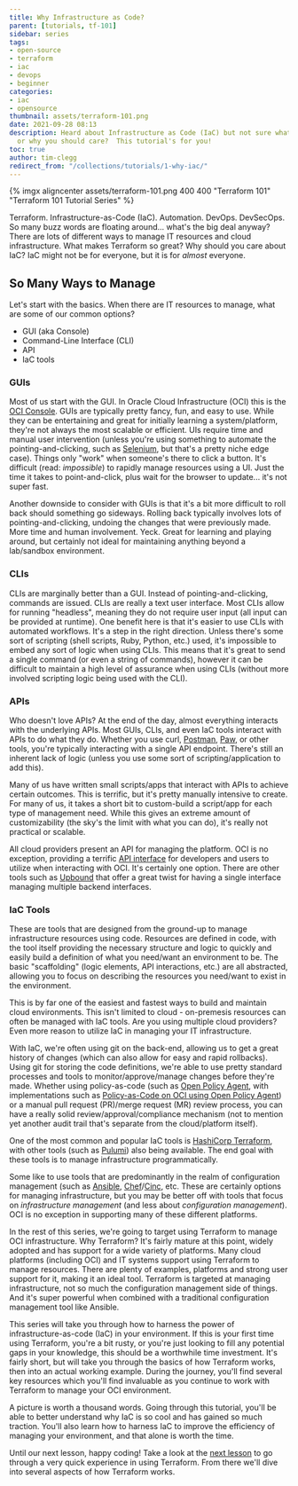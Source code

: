 ```yaml
---
title: Why Infrastructure as Code?
parent: [tutorials, tf-101]
sidebar: series
tags:
- open-source
- terraform
- iac
- devops
- beginner
categories:
- iac
- opensource
thumbnail: assets/terraform-101.png
date: 2021-09-28 08:13
description: Heard about Infrastructure as Code (IaC) but not sure what it's about
  or why you should care?  This tutorial's for you!
toc: true
author: tim-clegg
redirect_from: "/collections/tutorials/1-why-iac/"
---
```

{% imgx aligncenter assets/terraform-101.png 400 400 "Terraform 101" "Terraform 101 Tutorial Series" %}

Terraform.  Infrastructure-as-Code (IaC).  Automation.  DevOps.  DevSecOps.  So many buzz words are floating around... what's the big deal anyway?  There are lots of different ways to manage IT resources and cloud infrastructure.  What makes Terraform so great?  Why should you care about IaC?  IaC might not be for everyone, but it is for *almost* everyone.

## So Many Ways to Manage

Let's start with the basics.  When there are IT resources to manage, what are some of our common options?

* GUI (aka Console)
* Command-Line Interface (CLI)
* API
* IaC tools

### GUIs

Most of us start with the GUI.  In Oracle Cloud Infrastructure (OCI) this is the [OCI Console](https://www.oracle.com/cloud/sign-in.html).  GUIs are typically pretty fancy, fun, and easy to use.  While they can be entertaining and great for initially learning a system/platform, they're not always the most scalable or efficient.  UIs require time and manual user intervention (unless you're using something to automate the pointing-and-clicking, such as [Selenium](https://www.selenium.dev), but that's a pretty niche edge case).  Things only "work" when someone's there to click a button.  It's difficult (read: *impossible*) to rapidly manage resources using a UI.  Just the time it takes to point-and-click, plus wait for the browser to update... it's not super fast.

Another downside to consider with GUIs is that it's a bit more difficult to roll back should something go sideways.  Rolling back typically involves lots of pointing-and-clicking, undoing the changes that were previously made.  More time and human involvement.  Yeck.  Great for learning and playing around, but certainly not ideal for maintaining anything beyond a lab/sandbox environment.

### CLIs

CLIs are marginally better than a GUI.  Instead of pointing-and-clicking, commands are issued.  CLIs are really a text user interface.  Most CLIs allow for running "headless", meaning they do not require user input (all input can be provided at runtime).  One benefit here is that it's easier to use CLIs with automated workflows.  It's a step in the right direction.  Unless there's some sort of scripting (shell scripts, Ruby, Python, etc.) used, it's impossible to embed any sort of logic when using CLIs.  This means that it's great to send a single command (or even a string of commands), however it can be difficult to maintain a high level of assurance when using CLIs (without more involved scripting logic being used with the CLI).

### APIs

Who doesn't love APIs?  At the end of the day, almost everything interacts with the underlying APIs.  Most GUIs, CLIs, and even IaC tools interact with APIs to do what they do.  Whether you use curl, [Postman](https://www.postman.com), [Paw](https://paw.cloud), or other tools, you're typically interacting with a single API endpoint.  There's still an inherent lack of logic (unless you use some sort of scripting/application to add this).

Many of us have written small scripts/apps that interact with APIs to achieve certain outcomes.  This is terrific, but it's pretty manually intensive to create.  For many of us, it takes a short bit to custom-build a script/app for each type of management need.  While this gives an extreme amount of customizability (the sky's the limit with what you can do), it's really not practical or scalable.

All cloud providers present an API for managing the platform.  OCI is no exception, providing a terrific [API interface](https://docs.oracle.com/en-us/iaas/api/) for developers and users to utilize when interacting with OCI.  It's certainly one option.  There are other tools such as [Upbound](https://www.upbound.io) that offer a great twist for having a single interface managing multiple backend interfaces.

### IaC Tools

These are tools that are designed from the ground-up to manage infrastructure resources using code.  Resources are defined in code, with the tool itself providing the necessary structure and logic to quickly and easily build a definition of what you need/want an environment to be.  The basic "scaffolding" (logic elements, API interactions, etc.) are all abstracted, allowing you to focus on describing the resources you need/want to exist in the environment.

This is by far one of the easiest and fastest ways to build and maintain cloud environments.  This isn't limited to cloud - on-premesis resources can often be managed with IaC tools.  Are you using multiple cloud providers?  Even more reason to utilize IaC in managing your IT infrastructure.

With IaC, we're often using git on the back-end, allowing us to get a great history of changes (which can also allow for easy and rapid rollbacks).  Using git for storing the code definitions, we're able to use pretty standard processes and tools to monitor/approve/manage changes before they're made.  Whether using policy-as-code (such as [Open Policy Agent](https://www.openpolicyagent.org), with implementations such as [Policy-as-Code on OCI using Open Policy Agent](https://github.com/oracle-devrel/oci-pac-opa)) or a manual pull request (PR)/merge request (MR) review process, you can have a really solid review/approval/compliance mechanism (not to mention yet another audit trail that's separate from the cloud/platform itself).

One of the most common and popular IaC tools is [HashiCorp Terraform](https://www.terraform.io), with other tools (such as [Pulumi](https://www.pulumi.com)) also being available.  The end goal with these tools is to manage infrastructure programmatically.

Some like to use tools that are predominantly in the realm of configuration management (such as [Ansible](https://www.ansible.com), [Chef](https://www.chef.io)/[Cinc](https://cinc.sh), etc.  These are certainly options for managing infrastructure, but you may be better off with tools that focus on *infrastructure management* (and less about *configuration management*).  OCI is no exception in supporting many of these different platforms.

In the rest of this series, we're going to target using Terraform to manage OCI infrastructure.  Why Terraform?  It's fairly mature at this point, widely adopted and has support for a wide variety of platforms.  Many cloud platforms (including OCI) and IT systems support using Terraform to manage resources.  There are plenty of examples, platforms and strong user support for it, making it an ideal tool.  Terraform is targeted at managing infrastructure, not so much the configuration management side of things.  And it's super powerful when combined with a traditional configuration management tool like Ansible.

This series will take you through how to harness the power of infrastructure-as-code (IaC) in your environment.  If this is your first time using Terraform, you're a bit rusty, or you're just looking to fill any potential gaps in your knowledge, this should be a worthwhile time investment.  It's fairly short, but will take you through the basics of how Terraform works, then into an actual working example.  During the journey, you'll find several key resources which you'll find invaluable as you continue to work with Terraform to manage your OCI environment.

A picture is worth a thousand words.  Going through this tutorial, you'll be able to better understand why IaC is so cool and has gained so much traction.  You'll also learn how to harness IaC to improve the efficiency of managing your environment, and that alone is worth the time.

Until our next lesson, happy coding!  Take a look at the [next lesson](2-experiencing-terraform) to go through a very quick experience in using Terraform.  From there we'll dive into several aspects of how Terraform works.
